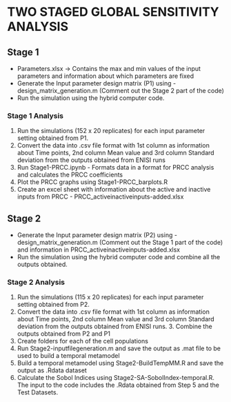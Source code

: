 
# TWO STAGED GLOBAL SENSITIVITY ANALYSIS

## Stage 1 

- Parameters.xlsx -> Contains the max and min values of the input parameters and information about which parameters are fixed
- Generate the Input parameter design matrix (P1) using - design_matrix_generation.m (Comment out the Stage 2 part of the code)
- Run the simulation using the hybrid computer code.

### Stage 1 Analysis 
1. Run the simulations (152 x 20 replicates) for each input parameter setting obtained from P1.  
2. Convert the data into .csv file format with 1st column as information about Time points, 2nd column Mean value and 3rd column Standard deviation from the outputs obtained from ENISI runs
3. Run Stage1-PRCC.ipynb - Formats data in a format for PRCC analysis and calculates the PRCC coefficients
4. Plot the PRCC graphs using Stage1-PRCC_barplots.R
5. Create an excel sheet with information about the active and inactive inputs from PRCC - PRCC_activeinactiveinputs-added.xlsx

## Stage 2
- Generate the Input parameter design matrix (P2) using - design_matrix_generation.m (Comment out the Stage 1 part of the code) and information in PRCC_activeinactiveinputs-added.xlsx
- Run the simulation using the hybrid computer code and combine all the outputs obtained.

### Stage 2 Analysis 
1. Run the simulations (115 x 20 replicates) for each input parameter setting obtained from P2. 
2. Convert the data into .csv file format with 1st column as information about Time points, 2nd column Mean value and 3rd column Standard deviation from the outputs obtained from ENISI runs. 3. Combine the outputs obtained from P2 and P1 
4. Create folders for each of the cell populations
5. Run Stage2-inputfilegeneration.m and save the output as .mat file to be used to build a temporal metamodel
6. Build a temporal metamodel using Stage2-BuildTempMM.R and save the output as .Rdata dataset
7. Calculate the Sobol Indices using Stage2-SA-SobolIndex-temporal.R. The input to the code includes the .Rdata obtained from Step 5 and the Test Datasets. 



 
